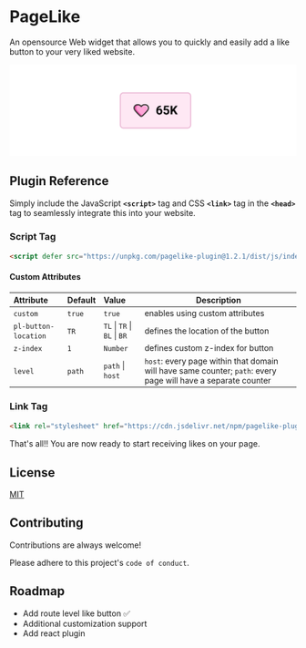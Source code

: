<!-- ![Logo](https://raw.githubusercontent.com/iamanishroy/pagelike/main/assets/logo-small.png) -->


# PageLike

An opensource Web widget that allows you to quickly and easily add a like button to your very liked website.

<!-- ## Demo -->
![Example](https://raw.githubusercontent.com/iamanishroy/pagelike/main/assets/button.png)

<!-- Insert gif or link to demo -->


<!-- ## Features

- Light/dark mode toggle
- Live previews
- Fullscreen mode
- Cross platform -->


## Plugin Reference

Simply include the JavaScript **`<script>`** tag and CSS **`<link>`** tag in the **`<head>`** tag to seamlessly integrate this into your website.


### Script Tag 

```html
<script defer src="https://unpkg.com/pagelike-plugin@1.2.1/dist/js/index.js"></script>
```

#### Custom Attributes

| Attribute | Default | Value | Description |
| :-------- | :------ | :---- |------------ |
| `custom`  | `true`  | `true`| enables using custom attributes |
| `pl-button-location` | `TR` | `TL` \| `TR` \| `BL` \| `BR` | defines the location of the button | 
| `z-index` | `1` | `Number` | defines custom z-index for button |
| `level` | `path` | `path` \| `host` | `host`: every page within that domain will have same counter; `path`: every page will have a separate counter   |

### Link Tag 

```html
<link rel="stylesheet" href="https://cdn.jsdelivr.net/npm/pagelike-plugin@1.2.1/dist/css/styles.css" />
```
That's all!! You are now ready to start receiving likes on your page.


<!-- ## Screenshots

![App Screenshot](https://via.placeholder.com/468x300?text=App+Screenshot+Here) -->


## License

[MIT](https://choosealicense.com/licenses/mit/)


## Contributing

Contributions are always welcome!

Please adhere to this project's `code of conduct`.

## Roadmap

- Add route level like button ✅
- Additional customization support
- Add react plugin

